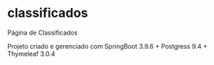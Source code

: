 # classificados

Página de Classificados

Projeto criado e gerenciado com SpringBoot 3.9.6 + Postgress 9.4 + Thymeleaf 3.0.4
